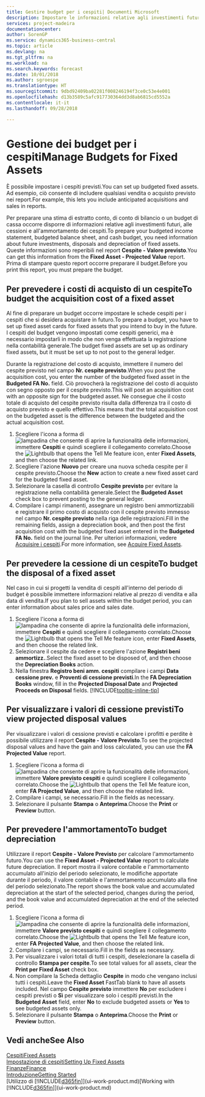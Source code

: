 ```yaml
---
title: Gestire budget per i cespiti| Documenti Microsoft
description: Impostare le informazioni relative agli investimenti futuri, alle cessioni e all'ammortamento dei cespiti per preparare i budget e le previsioni.
services: project-madeira
documentationcenter: 
author: SorenGP
ms.service: dynamics365-business-central
ms.topic: article
ms.devlang: na
ms.tgt_pltfrm: na
ms.workload: na
ms.search.keywords: forecast
ms.date: 10/01/2018
ms.author: sgroespe
ms.translationtype: HT
ms.sourcegitcommit: 9dbd92409ba02281f008246194f3ce0c53e4e001
ms.openlocfilehash: d13b3589c5afc917730364dd3d8ab6815cd5552a
ms.contentlocale: it-it
ms.lasthandoff: 09/28/2018

---
```

# <a name="manage-budgets-for-fixed-assets"></a><span data-ttu-id="b25ec-103">Gestione dei budget per i cespiti</span><span class="sxs-lookup"><span data-stu-id="b25ec-103">Manage Budgets for Fixed Assets</span></span>
<span data-ttu-id="b25ec-104">È possibile impostare i cespiti previsti.</span><span class="sxs-lookup"><span data-stu-id="b25ec-104">You can set up budgeted fixed assets.</span></span> <span data-ttu-id="b25ec-105">Ad esempio, ciò consente di includere qualsiasi vendita o acquisto previsto nei report.</span><span class="sxs-lookup"><span data-stu-id="b25ec-105">For example, this lets you include anticipated acquisitions and sales in reports.</span></span>  

<span data-ttu-id="b25ec-106">Per preparare una stima di estratto conto, di conto di bilancio o un budget di cassa occorre disporre di informazioni relative agli investimenti futuri, alle cessioni e all'ammortamento dei cespiti.</span><span class="sxs-lookup"><span data-stu-id="b25ec-106">To prepare your budgeted income statement, budgeted balance sheet, and cash budget, you need information about future investments, disposals and depreciation of fixed assets.</span></span> <span data-ttu-id="b25ec-107">Queste informazioni sono reperibili nel report **Cespite - Valore previsto**.</span><span class="sxs-lookup"><span data-stu-id="b25ec-107">You can get this information from the **Fixed Asset - Projected Value** report.</span></span> <span data-ttu-id="b25ec-108">Prima di stampare questo report occorre preparare il budget.</span><span class="sxs-lookup"><span data-stu-id="b25ec-108">Before you print this report, you must prepare the budget.</span></span>  

## <a name="to-budget-the-acquisition-cost-of-a-fixed-asset"></a><span data-ttu-id="b25ec-109">Per prevedere i costi di acquisto di un cespite</span><span class="sxs-lookup"><span data-stu-id="b25ec-109">To budget the acquisition cost of a fixed asset</span></span>
<span data-ttu-id="b25ec-110">Al fine di preparare un budget occorre impostare le schede cespiti per i cespiti che si desidera acquistare in futuro.</span><span class="sxs-lookup"><span data-stu-id="b25ec-110">To prepare a budget, you have to set up fixed asset cards for fixed assets that you intend to buy in the future.</span></span> <span data-ttu-id="b25ec-111">I cespiti del budget vengono impostati come cespiti generici, ma è necessario impostarli in modo che non venga effettuata la registrazione nella contabilità generale.</span><span class="sxs-lookup"><span data-stu-id="b25ec-111">The budget fixed assets are set up as ordinary fixed assets, but it must be set up to not post to the general ledger.</span></span>

<span data-ttu-id="b25ec-112">Durante la registrazione del costo di acquisto, immettere il numero del cespite previsto nel campo **Nr. cespite previsto**.</span><span class="sxs-lookup"><span data-stu-id="b25ec-112">When you post the acquisition cost, you enter the number of the budgeted fixed asset in the **Budgeted FA No.** field.</span></span> <span data-ttu-id="b25ec-113">Ciò provocherà la registrazione del costo di acquisto con segno opposto per il cespite previsto.</span><span class="sxs-lookup"><span data-stu-id="b25ec-113">This will post an acquisition cost with an opposite sign for the budgeted asset.</span></span> <span data-ttu-id="b25ec-114">Ne consegue che il costo totale di acquisto del cespite previsto risulta dalla differenza tra il costo di acquisto previsto e quello effettivo.</span><span class="sxs-lookup"><span data-stu-id="b25ec-114">This means that the total acquisition cost on the budgeted asset is the difference between the budgeted and the actual acquisition cost.</span></span>

1. <span data-ttu-id="b25ec-115">Scegliere l'icona a forma di ![lampadina che consente di aprire la funzionalità delle informazioni](media/ui-search/search_small.png "Informazioni sull'operazione che si desidera eseguire"), immettere **Cespiti** e quindi scegliere il collegamento correlato.</span><span class="sxs-lookup"><span data-stu-id="b25ec-115">Choose the ![Lightbulb that opens the Tell Me feature](media/ui-search/search_small.png "Tell me what you want to do") icon, enter **Fixed Assets**, and then choose the related link.</span></span>
2. <span data-ttu-id="b25ec-116">Scegliere l'azione **Nuovo** per creare una nuova scheda cespite per il cespite previsto.</span><span class="sxs-lookup"><span data-stu-id="b25ec-116">Choose the **New** action to create a new fixed asset card for the budgeted fixed asset.</span></span>
3. <span data-ttu-id="b25ec-117">Selezionare la casella di controllo **Cespite previsto** per evitare la registrazione nella contabilità generale.</span><span class="sxs-lookup"><span data-stu-id="b25ec-117">Select the **Budgeted Asset** check box to prevent posting to the general ledger.</span></span>
4. <span data-ttu-id="b25ec-118">Compilare i campi rimanenti, assegnare un registro beni ammortizzabili e registrare il primo costo di acquisto con il cespite previsto immesso nel campo **Nr. cespite previsto** nella riga delle registrazioni.</span><span class="sxs-lookup"><span data-stu-id="b25ec-118">Fill in the remaining fields, assign a depreciation book, and then post the first acquisition cost with the budgeted fixed asset entered in the **Budgeted FA No.** field on the journal line.</span></span> <span data-ttu-id="b25ec-119">Per ulteriori informazioni, vedere [Acquisire i cespiti](fa-how-acquire.md).</span><span class="sxs-lookup"><span data-stu-id="b25ec-119">For more information, see [Acquire Fixed Assets](fa-how-acquire.md).</span></span>

## <a name="to-budget-the-disposal-of-a-fixed-asset"></a><span data-ttu-id="b25ec-120">Per prevedere la cessione di un cespite</span><span class="sxs-lookup"><span data-stu-id="b25ec-120">To budget the disposal of a fixed asset</span></span>
<span data-ttu-id="b25ec-121">Nel caso in cui si progetti la vendita di cespiti all'interno del periodo di budget è possibile immettere informazioni relative al prezzo di vendita e alla data di vendita.</span><span class="sxs-lookup"><span data-stu-id="b25ec-121">If you plan to sell assets within the budget period, you can enter information about sales price and sales date.</span></span>

1. <span data-ttu-id="b25ec-122">Scegliere l'icona a forma di ![lampadina che consente di aprire la funzionalità delle informazioni](media/ui-search/search_small.png "Informazioni sull'operazione che si desidera eseguire"), immettere **Cespiti** e quindi scegliere il collegamento correlato.</span><span class="sxs-lookup"><span data-stu-id="b25ec-122">Choose the ![Lightbulb that opens the Tell Me feature](media/ui-search/search_small.png "Tell me what you want to do") icon, enter **Fixed Assets**, and then choose the related link.</span></span>
2. <span data-ttu-id="b25ec-123">Selezionare il cespite da cedere e scegliere l'azione **Registri beni ammortizz.**.</span><span class="sxs-lookup"><span data-stu-id="b25ec-123">Select the fixed asset to be disposed of, and then choose the **Depreciation Books** action.</span></span>
3. <span data-ttu-id="b25ec-124">Nella finestra **Registro beni amm. cespiti** compilare i campi **Data cessione prev.** e **Proventi di cessione previsti**.</span><span class="sxs-lookup"><span data-stu-id="b25ec-124">In the **FA Depreciation Books** window, fill in the **Projected Disposal Date** and **Projected Proceeds on Disposal** fields.</span></span> [!INCLUDE[tooltip-inline-tip](includes/tooltip-inline-tip_md.md)]

## <a name="to-view-projected-disposal-values"></a><span data-ttu-id="b25ec-125">Per visualizzare i valori di cessione previsti</span><span class="sxs-lookup"><span data-stu-id="b25ec-125">To view projected disposal values</span></span>
<span data-ttu-id="b25ec-126">Per visualizzare i valori di cessione previsti e calcolare i profitti e perdite è possibile utilizzare il report **Cespite - Valore Previsto**.</span><span class="sxs-lookup"><span data-stu-id="b25ec-126">To see the projected disposal values and have the gain and loss calculated, you can use the **FA Projected Value** report.</span></span>

1. <span data-ttu-id="b25ec-127">Scegliere l'icona a forma di ![lampadina che consente di aprire la funzionalità delle informazioni](media/ui-search/search_small.png "Informazioni sull'operazione che si desidera eseguire"), immettere **Valore previsto cespiti** e quindi scegliere il collegamento correlato.</span><span class="sxs-lookup"><span data-stu-id="b25ec-127">Choose the ![Lightbulb that opens the Tell Me feature](media/ui-search/search_small.png "Tell me what you want to do") icon, enter **FA Projected Value**, and then choose the related link.</span></span>
2. <span data-ttu-id="b25ec-128">Compilare i campi, se necessario.</span><span class="sxs-lookup"><span data-stu-id="b25ec-128">Fill in the fields as necessary.</span></span>
3. <span data-ttu-id="b25ec-129">Selezionare il pulsante **Stampa** o **Anteprima**.</span><span class="sxs-lookup"><span data-stu-id="b25ec-129">Choose the **Print** or **Preview** button.</span></span>

## <a name="to-budget-depreciation"></a><span data-ttu-id="b25ec-130">Per prevedere l'ammortamento</span><span class="sxs-lookup"><span data-stu-id="b25ec-130">To budget depreciation</span></span>
<span data-ttu-id="b25ec-131">Utilizzare il report **Cespite - Valore Previsto** per calcolare l'ammortamento futuro.</span><span class="sxs-lookup"><span data-stu-id="b25ec-131">You can use the **Fixed Asset - Projected Value** report to calculate future depreciation.</span></span> <span data-ttu-id="b25ec-132">Il report mostra il valore contabile e l'ammortamento accumulato all'inizio del periodo selezionato, le modifiche apportate durante il periodo, il valore contabile e l'ammortamento accumulato alla fine del periodo selezionato.</span><span class="sxs-lookup"><span data-stu-id="b25ec-132">The report shows the book value and accumulated depreciation at the start of the selected period, changes during the period, and the book value and accumulated depreciation at the end of the selected period.</span></span>

1. <span data-ttu-id="b25ec-133">Scegliere l'icona a forma di ![lampadina che consente di aprire la funzionalità delle informazioni](media/ui-search/search_small.png "Informazioni sull'operazione che si desidera eseguire"), immettere **Valore previsto cespiti** e quindi scegliere il collegamento correlato.</span><span class="sxs-lookup"><span data-stu-id="b25ec-133">Choose the ![Lightbulb that opens the Tell Me feature](media/ui-search/search_small.png "Tell me what you want to do") icon, enter **FA Projected Value**, and then choose the related link.</span></span>
2. <span data-ttu-id="b25ec-134">Compilare i campi, se necessario.</span><span class="sxs-lookup"><span data-stu-id="b25ec-134">Fill in the fields as necessary.</span></span>
3. <span data-ttu-id="b25ec-135">Per visualizzare i valori totali di tutti i cespiti, deselezionare la casella di controllo **Stampa per cespite**.</span><span class="sxs-lookup"><span data-stu-id="b25ec-135">To see total values for all assets, clear the **Print per Fixed Asset** check box.</span></span>
4. <span data-ttu-id="b25ec-136">Non compilare la Scheda dettaglio **Cespite** in modo che vengano inclusi tutti i cespiti.</span><span class="sxs-lookup"><span data-stu-id="b25ec-136">Leave the **Fixed Asset** FastTab blank to have all assets included.</span></span> <span data-ttu-id="b25ec-137">Nel campo **Cespite previsto** immettere **No** per escludere i cespiti previsti o **Sì** per visualizzare solo i cespiti previsti.</span><span class="sxs-lookup"><span data-stu-id="b25ec-137">In the **Budgeted Asset** field, enter **No** to exclude budgeted assets or **Yes** to see budgeted assets only.</span></span>
5. <span data-ttu-id="b25ec-138">Selezionare il pulsante **Stampa** o **Anteprima**.</span><span class="sxs-lookup"><span data-stu-id="b25ec-138">Choose the **Print** or **Preview** button.</span></span>

## <a name="see-also"></a><span data-ttu-id="b25ec-139">Vedi anche</span><span class="sxs-lookup"><span data-stu-id="b25ec-139">See Also</span></span>
[<span data-ttu-id="b25ec-140">Cespiti</span><span class="sxs-lookup"><span data-stu-id="b25ec-140">Fixed Assets</span></span>](fa-manage.md)  
[<span data-ttu-id="b25ec-141">Impostazione di cespiti</span><span class="sxs-lookup"><span data-stu-id="b25ec-141">Setting Up Fixed Assets</span></span>](fa-setup.md)  
[<span data-ttu-id="b25ec-142">Finanze</span><span class="sxs-lookup"><span data-stu-id="b25ec-142">Finance</span></span>](finance.md)  
[<span data-ttu-id="b25ec-143">Introduzione</span><span class="sxs-lookup"><span data-stu-id="b25ec-143">Getting Started</span></span>](product-get-started.md)  
<span data-ttu-id="b25ec-144">[Utilizzo di [!INCLUDE[d365fin](includes/d365fin_md.md)]](ui-work-product.md)</span><span class="sxs-lookup"><span data-stu-id="b25ec-144">[Working with [!INCLUDE[d365fin](includes/d365fin_md.md)]](ui-work-product.md)</span></span>


